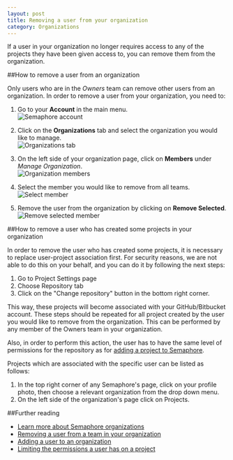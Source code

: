 ```yaml
---
layout: post
title: Removing a user from your organization
category: Organizations
---
```


If a user in your organization no longer requires access to any of the projects
they have been given access to, you can remove them from the organization.

##How to remove a user from an organization

Only users who are in the _Owners_ team can remove other users from an
organization. In order to remove a user from your organization, you need to:

1. Go to your **Account** in the main menu.
<br><img src="/docs/assets/img/setting-up-an-organization/account.png" alt="Semaphore account" class="img-responsive img-bordered">

2. Click on the **Organizations** tab and select the organization you would like
to manage.
<br><img src="/docs/assets/img/can-i-limit-the-permissions-a-user-has-on-a-specific-project/select-organization.png" alt="Organizations tab" class="img-responsive img-bordered">

3. On the left side of your organization page, click on **Members** under
_Manage Organization_.
<br><img src="/docs/assets/img/removing-a-user-from-your-organization/members.png" alt="Organization members" class="img-responsive img-bordered">

4. Select the member you would like to remove from all teams.
<br><img src="/docs/assets/img/removing-a-user-from-your-organization/select-member.png" alt="Select member" class="img-responsive img-bordered">

5. Remove the user from the organization by clicking on **Remove Selected**.
<br><img src="/docs/assets/img/removing-a-user-from-your-organization/remove-selected-member.png" alt="Remove selected member" class="img-responsive img-bordered">


##How to remove a user who has created some projects in your organization

In order to remove the user who has created some projects, it is necessary to
replace user-project association first.
For security reasons, we are not able to do this on your behalf, and you can do
it by following the next steps:

1. Go to Project Settings page
2. Choose Repository tab
3. Click on the "Change repository" button in the bottom right corner.

This way, these projects will become associated with your GitHub/Bitbucket account.
These steps should be repeated for all project created by the user you would
like to remove from the organization. This can be performed by any member of the
Owners team in your organization.

Also, in order to perform this action, the user has to have the same level of
permissions for the repository as for [adding a project to Semaphore](/docs/adding-github-bitbucket-project-to-semaphore.html).

Projects which are associated with the specific user can be listed as follows:

1. In the top right corner of any Semaphore's page, click on your profile photo,
then choose a relevant organization from the drop down menu.
2. On the left side of the organization's page click on Projects.

##Further reading

- [Learn more about Semaphore organizations](/docs/organizations/about-organizations.html)
- [Removing a user from a team in your organization](/docs/organizations/removing-a-user-from-a-team-in-your-organization.html)
- [Adding a user to an organization](/docs/organizations/adding-a-user-to-an-organization.html)
- [Limiting the permissions a user has on a project](/docs/organizations/can-i-limit-the-permissions-a-user-has-on-a-specific-project.html)
